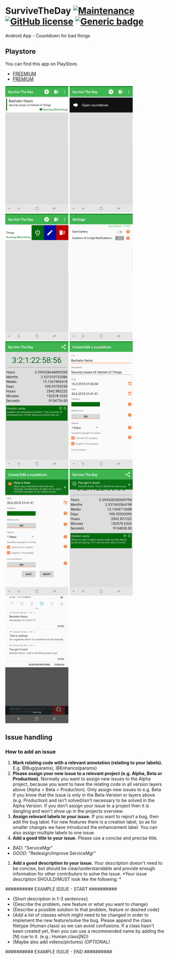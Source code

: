 


# SurviveTheDay  [![Maintenance](https://img.shields.io/badge/Maintained%3F-no-red.svg)](https://bitbucket.org/lbesson/ansi-colors) [![GitHub license](https://img.shields.io/github/license/wsdt/SurviveTheDay.svg)](https://github.com/wsdt/SurviveTheDay/blob/master/LICENSE) [![Generic badge](https://img.shields.io/badge/In-Java-RED.svg)](https://www.java.com/)
Android App - Countdown for bad things 

## Playstore
You can find this app on PlayStore. 
- [FREEMIUM](https://play.google.com/store/apps/details?id=kevkevin.wsdt.tagueberstehen)
- [PREMIUM](https://play.google.com/store/apps/details?id=kevkevin.wsdt.tagueberstehen.paid)

<img src="https://github.com/wsdt/SurviveTheDay/blob/master/_DEVELOPERS/someScreenshots/english/Screenshot_20180316-214200.png?raw=true" width="200" /> <img src="https://github.com/wsdt/SurviveTheDay/blob/master/_DEVELOPERS/someScreenshots/english/Screenshot_20180316-214209.png?raw=true" width="200" /> <img src="https://github.com/wsdt/SurviveTheDay/blob/master/_DEVELOPERS/someScreenshots/english/Screenshot_20180316-214216.png?raw=true" width="200" /> <img src="https://github.com/wsdt/SurviveTheDay/blob/master/_DEVELOPERS/someScreenshots/english/Screenshot_20180316-214226.png?raw=true" width="200" /> <img src="https://github.com/wsdt/SurviveTheDay/blob/master/_DEVELOPERS/someScreenshots/english/Screenshot_20180316-214245.png?raw=true" width="200" /> <img src="https://github.com/wsdt/SurviveTheDay/blob/master/_DEVELOPERS/someScreenshots/english/Screenshot_20180316-214253.png?raw=true" width="200" /> <img src="https://github.com/wsdt/SurviveTheDay/blob/master/_DEVELOPERS/someScreenshots/english/Screenshot_20180316-214301.png?raw=true" width="200" /> <img src="https://github.com/wsdt/SurviveTheDay/blob/master/_DEVELOPERS/someScreenshots/english/Screenshot_20180316-214603.png?raw=true" width="200" /> <img src="https://github.com/wsdt/SurviveTheDay/blob/master/_DEVELOPERS/someScreenshots/english/Screenshot_20180316-215430.png?raw=true" width="200" />

## Issue handling
### How to add an issue
1. **Mark relating code with a relevant annotation (relating to your labels).** E.g. @Bug(params), @Enhance(params)
1. **Please assign your new issue to a relevant project (e.g. Alpha, Beta or Production).** Normally you want to assign new issues to the Alpha project, because you want to have the relating code in all version layers above (Alpha > Beta > Production). Only assign new issues to e.g. Beta if you know that the issue is only in the Beta-Version or layers above (e.g. Production) and isn't solved/isn't necessary to be solved in the Alpha Version. If you don't assign your issue to a project then it is dangling and won't show up in the projects overview. 
1. **Assign relevant labels to your issue.** If you want to report a bug, then add the bug label. For new features there is a creation label, so as for smaller changes we have introduced the enhancement label. You can also assign multiple labels to one issue. 
1. **Add a good title to your issue.** Please use a concise and precise title. 
  * *BAD*: "ServiceMgr"
  * *GOOD*: "Redesign/Improve ServiceMgr"
1. **Add a good description to your issue.** Your description doesn't need to be concise, but should be clear/understandable and provide enough information for other contributors to solve the issue. *Your issue description SHOULD/MUST look like the following: *

########## EXAMPLE ISSUE - START ##########
- {Short description in 1-3 sentences}
- {Describe the problem, new feature or what you want to change}
- {Describe a possible solution to that problem, feature or desired code}
- {Add a list of classes which might need to be changed in order to implement the new feature/solve the bug. Please append the class filetype (Human.class) so we can avoid confusions. If a class hasn't been created yet, then you can use a recommended name by adding the [N] cue to it. (e.g.: Human.class[N])}
- {Maybe also add videos/pictures} *(OPTIONAL)*

########## EXAMPLE ISSUE - END ##########
